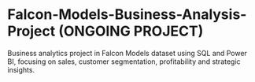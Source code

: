 # Falcon-Models-Business-Analysis-Project (ONGOING PROJECT)
Business analytics project in Falcon Models dataset using SQL and Power BI, focusing on sales, customer segmentation, profitability and strategic insights.
